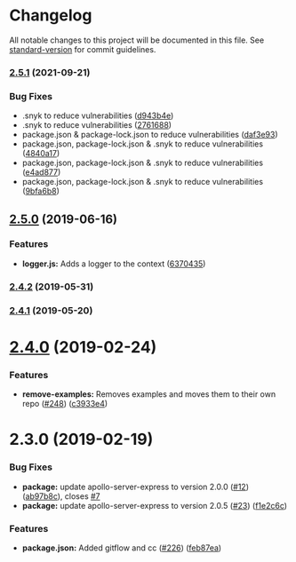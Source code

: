 # Changelog

All notable changes to this project will be documented in this file. See [standard-version](https://github.com/conventional-changelog/standard-version) for commit guidelines.

### [2.5.1](https://github.com/matt-riley/gql_boilerplate/compare/v2.5.0...v2.5.1) (2021-09-21)


### Bug Fixes

* .snyk to reduce vulnerabilities ([d943b4e](https://github.com/matt-riley/gql_boilerplate/commit/d943b4e949e51594efff2c2612a99522d3496a2b))
* .snyk to reduce vulnerabilities ([2761688](https://github.com/matt-riley/gql_boilerplate/commit/2761688ae053a1b3a08d1b0b7812c8a253faf321))
* package.json & package-lock.json to reduce vulnerabilities ([daf3e93](https://github.com/matt-riley/gql_boilerplate/commit/daf3e93195b52e2155cd2f1dd8060a8f837d211b))
* package.json, package-lock.json & .snyk to reduce vulnerabilities ([4840a17](https://github.com/matt-riley/gql_boilerplate/commit/4840a17127d781b3045d820aaa2388f1c4fed477))
* package.json, package-lock.json & .snyk to reduce vulnerabilities ([e4ad877](https://github.com/matt-riley/gql_boilerplate/commit/e4ad87796227e5c068282d6176fa74815c11d8ef))
* package.json, package-lock.json & .snyk to reduce vulnerabilities ([9bfa6b8](https://github.com/matt-riley/gql_boilerplate/commit/9bfa6b8c9ba1b7dfdc12bd33934b98992ab8e42a))

## [2.5.0](https://github.com/matt-riley/gql_boilerplate/compare/v2.4.2...v2.5.0) (2019-06-16)


### Features

* **logger.js:** Adds a logger to the context ([6370435](https://github.com/matt-riley/gql_boilerplate/commit/6370435))



### [2.4.2](https://github.com/matt-riley/gql_boilerplate/compare/v2.4.1...v2.4.2) (2019-05-31)



### [2.4.1](https://github.com/matt-riley/gql_boilerplate/compare/v2.4.0...v2.4.1) (2019-05-20)



# [2.4.0](https://github.com/matt-riley/gql_boilerplate/compare/v2.3.0...v2.4.0) (2019-02-24)


### Features

* **remove-examples:** Removes examples and moves them to their own repo ([#248](https://github.com/matt-riley/gql_boilerplate/issues/248)) ([c3933e4](https://github.com/matt-riley/gql_boilerplate/commit/c3933e4))


# 2.3.0 (2019-02-19)


### Bug Fixes

* **package:** update apollo-server-express to version 2.0.0 ([#12](https://github.com/matt-riley/gql_boilerplate/issues/12)) ([ab97b8c](https://github.com/matt-riley/gql_boilerplate/commit/ab97b8c)), closes [#7](https://github.com/matt-riley/gql_boilerplate/issues/7)
* **package:** update apollo-server-express to version 2.0.5 ([#23](https://github.com/matt-riley/gql_boilerplate/issues/23)) ([f1e2c6c](https://github.com/matt-riley/gql_boilerplate/commit/f1e2c6c))


### Features

* **package.json:** Added gitflow and cc ([#226](https://github.com/matt-riley/gql_boilerplate/issues/226)) ([feb87ea](https://github.com/matt-riley/gql_boilerplate/commit/feb87ea))
